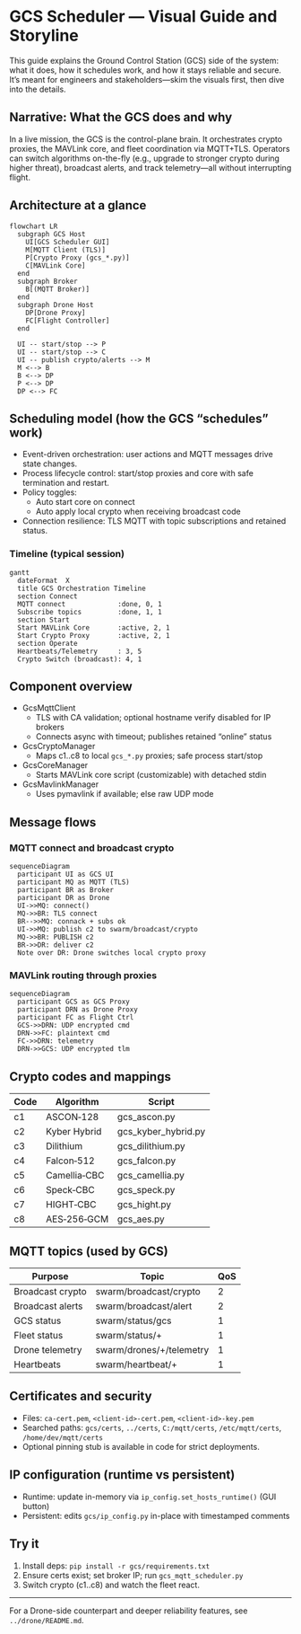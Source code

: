 # GCS Scheduler — Visual Guide and Storyline

This guide explains the Ground Control Station (GCS) side of the system: what it does, how it schedules work, and how it stays reliable and secure. It’s meant for engineers and stakeholders—skim the visuals first, then dive into the details.

## Narrative: What the GCS does and why

In a live mission, the GCS is the control-plane brain. It orchestrates crypto proxies, the MAVLink core, and fleet coordination via MQTT+TLS. Operators can switch algorithms on-the-fly (e.g., upgrade to stronger crypto during higher threat), broadcast alerts, and track telemetry—all without interrupting flight.

## Architecture at a glance

```mermaid
flowchart LR
  subgraph GCS Host
    UI[GCS Scheduler GUI]
    M[MQTT Client (TLS)]
    P[Crypto Proxy (gcs_*.py)]
    C[MAVLink Core]
  end
  subgraph Broker
    B[(MQTT Broker)]
  end
  subgraph Drone Host
    DP[Drone Proxy]
    FC[Flight Controller]
  end

  UI -- start/stop --> P
  UI -- start/stop --> C
  UI -- publish crypto/alerts --> M
  M <--> B
  B <--> DP
  P <--> DP
  DP <--> FC
```

## Scheduling model (how the GCS “schedules” work)

- Event-driven orchestration: user actions and MQTT messages drive state changes.
- Process lifecycle control: start/stop proxies and core with safe termination and restart.
- Policy toggles:
  - Auto start core on connect
  - Auto apply local crypto when receiving broadcast code
- Connection resilience: TLS MQTT with topic subscriptions and retained status.

### Timeline (typical session)

```mermaid
gantt
  dateFormat  X
  title GCS Orchestration Timeline
  section Connect
  MQTT connect             :done, 0, 1
  Subscribe topics         :done, 1, 1
  section Start
  Start MAVLink Core       :active, 2, 1
  Start Crypto Proxy       :active, 2, 1
  section Operate
  Heartbeats/Telemetry     : 3, 5
  Crypto Switch (broadcast): 4, 1
```

## Component overview

- GcsMqttClient
  - TLS with CA validation; optional hostname verify disabled for IP brokers
  - Connects async with timeout; publishes retained “online” status
- GcsCryptoManager
  - Maps c1..c8 to local `gcs_*.py` proxies; safe process start/stop
- GcsCoreManager
  - Starts MAVLink core script (customizable) with detached stdin
- GcsMavlinkManager
  - Uses pymavlink if available; else raw UDP mode

## Message flows

### MQTT connect and broadcast crypto

```mermaid
sequenceDiagram
  participant UI as GCS UI
  participant MQ as MQTT (TLS)
  participant BR as Broker
  participant DR as Drone
  UI->>MQ: connect()
  MQ->>BR: TLS connect
  BR-->>MQ: connack + subs ok
  UI->>MQ: publish c2 to swarm/broadcast/crypto
  MQ->>BR: PUBLISH c2
  BR->>DR: deliver c2
  Note over DR: Drone switches local crypto proxy
```

### MAVLink routing through proxies

```mermaid
sequenceDiagram
  participant GCS as GCS Proxy
  participant DRN as Drone Proxy
  participant FC as Flight Ctrl
  GCS->>DRN: UDP encrypted cmd
  DRN->>FC: plaintext cmd
  FC->>DRN: telemetry
  DRN->>GCS: UDP encrypted tlm
```

## Crypto codes and mappings

| Code | Algorithm       | Script            |
|------|-----------------|-------------------|
| c1   | ASCON‑128       | gcs_ascon.py      |
| c2   | Kyber Hybrid    | gcs_kyber_hybrid.py |
| c3   | Dilithium       | gcs_dilithium.py  |
| c4   | Falcon‑512      | gcs_falcon.py     |
| c5   | Camellia‑CBC    | gcs_camellia.py   |
| c6   | Speck‑CBC       | gcs_speck.py      |
| c7   | HIGHT‑CBC       | gcs_hight.py      |
| c8   | AES‑256‑GCM     | gcs_aes.py        |

## MQTT topics (used by GCS)

| Purpose            | Topic                            | QoS |
|--------------------|----------------------------------|-----|
| Broadcast crypto   | swarm/broadcast/crypto           | 2   |
| Broadcast alerts   | swarm/broadcast/alert            | 2   |
| GCS status         | swarm/status/gcs                 | 1   |
| Fleet status       | swarm/status/+                   | 1   |
| Drone telemetry    | swarm/drones/+/telemetry         | 1   |
| Heartbeats         | swarm/heartbeat/+                | 1   |

## Certificates and security

- Files: `ca-cert.pem`, `<client-id>-cert.pem`, `<client-id>-key.pem`
- Searched paths: `gcs/certs`, `../certs`, `C:/mqtt/certs`, `/etc/mqtt/certs`, `/home/dev/mqtt/certs`
- Optional pinning stub is available in code for strict deployments.

## IP configuration (runtime vs persistent)

- Runtime: update in-memory via `ip_config.set_hosts_runtime()` (GUI button)
- Persistent: edits `gcs/ip_config.py` in-place with timestamped comments

## Try it

1) Install deps: `pip install -r gcs/requirements.txt`
2) Ensure certs exist; set broker IP; run `gcs_mqtt_scheduler.py`
3) Switch crypto (c1..c8) and watch the fleet react.

---
For a Drone-side counterpart and deeper reliability features, see `../drone/README.md`.
